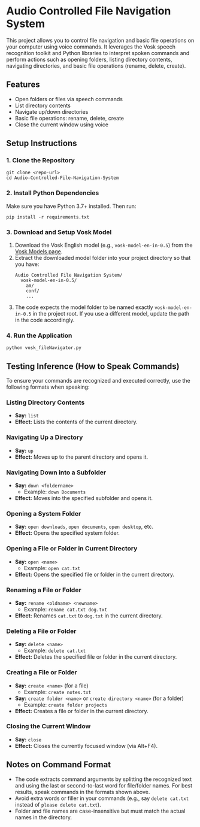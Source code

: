 # Audio Controlled File Navigation System

This project allows you to control file navigation and basic file operations on your computer using voice commands. It leverages the Vosk speech recognition toolkit and Python libraries to interpret spoken commands and perform actions such as opening folders, listing directory contents, navigating directories, and basic file operations (rename, delete, create).

## Features
- Open folders or files via speech commands
- List directory contents
- Navigate up/down directories
- Basic file operations: rename, delete, create
- Close the current window using voice

## Setup Instructions

### 1. Clone the Repository
```
git clone <repo-url>
cd Audio-Controlled-File-Navigation-System
```

### 2. Install Python Dependencies
Make sure you have Python 3.7+ installed. Then run:
```
pip install -r requirements.txt
```

### 3. Download and Setup Vosk Model
1. Download the Vosk English model (e.g., `vosk-model-en-in-0.5`) from the [Vosk Models page](https://alphacephei.com/vosk/models).
2. Extract the downloaded model folder into your project directory so that you have:
   ```
   Audio Controlled File Navigation System/
     vosk-model-en-in-0.5/
       am/
       conf/
       ...
   ```
3. The code expects the model folder to be named exactly `vosk-model-en-in-0.5` in the project root. If you use a different model, update the path in the code accordingly.

### 4. Run the Application
```
python vosk_fileNavigator.py
```

## Testing Inference (How to Speak Commands)
To ensure your commands are recognized and executed correctly, use the following formats when speaking:

### Listing Directory Contents
- **Say:** `list`
- **Effect:** Lists the contents of the current directory.

### Navigating Up a Directory
- **Say:** `up`
- **Effect:** Moves up to the parent directory and opens it.

### Navigating Down into a Subfolder
- **Say:** `down <foldername>`
  - Example: `down Documents`
- **Effect:** Moves into the specified subfolder and opens it.

### Opening a System Folder
- **Say:** `open downloads`, `open documents`, `open desktop`, etc.
- **Effect:** Opens the specified system folder.

### Opening a File or Folder in Current Directory
- **Say:** `open <name>`
  - Example: `open cat.txt`
- **Effect:** Opens the specified file or folder in the current directory.

### Renaming a File or Folder
- **Say:** `rename <oldname> <newname>`
  - Example: `rename cat.txt dog.txt`
- **Effect:** Renames `cat.txt` to `dog.txt` in the current directory.

### Deleting a File or Folder
- **Say:** `delete <name>`
  - Example: `delete cat.txt`
- **Effect:** Deletes the specified file or folder in the current directory.

### Creating a File or Folder
- **Say:** `create <name>` (for a file)
  - Example: `create notes.txt`
- **Say:** `create folder <name>` or `create directory <name>` (for a folder)
  - Example: `create folder projects`
- **Effect:** Creates a file or folder in the current directory.

### Closing the Current Window
- **Say:** `close`
- **Effect:** Closes the currently focused window (via Alt+F4).

## Notes on Command Format
- The code extracts command arguments by splitting the recognized text and using the last or second-to-last word for file/folder names. For best results, speak commands in the formats shown above.
- Avoid extra words or filler in your commands (e.g., say `delete cat.txt` instead of `please delete cat.txt`).
- Folder and file names are case-insensitive but must match the actual names in the directory.
